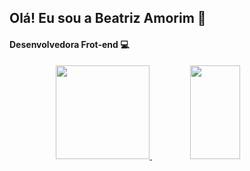  ## Olá! Eu sou a Beatriz Amorim 👋 
<h4> Desenvolvedora Frot-end 💻</h4>
 
<div align="center">
  <a href="https://github.com/beatrizamorinn">
  <img height="150em" src="https://github-readme-stats-sigma-five.vercel.app/api?username=biaamorinn&langs_count=7&theme=dracula"/>
  <img height="150em" width="40%" 
  src="https://github-readme-stats-sigma-five.vercel.app/api/top-langs/?username=biaamorinn&layout=compact&langs_count=7&theme=dracula" />
</div>
